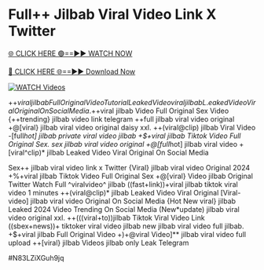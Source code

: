 # Full++ Jilbab Viral Video Link X Twitter


[🌐 CLICK HERE 🟢==►► WATCH NOW](https://cutt.ly/te57wshS)

[🔴 CLICK HERE 🌐==►► Download Now](https://cutt.ly/te57wshS)

[![WATCH Videos](https://i.imgur.com/dJHk4Zq.gif)](https://cutt.ly/te57wshS)





























+$+viral jilbab Full Original Video Tutorial Leaked Video
viral jilbab L.eaked Video Viral Original On Social Media. +$+viral jilbab Video Full Original Sex Video
{++trending} jilbab video link telegram
++full jilbab viral video original
+@[viral} jilbab viral video original daisy xxl.
++(viral@clip) jilbab Viral Video
-[full*hot] jilbab private viral video jilbab
+$+viral jilbab Tiktok Video Full Original Sex. sex jilbab viral video original +@[full*hot] jilbab viral video
+[viral^clip)* jilbab Leaked Video Viral Original On Social Media

Sex++ jilbab viral video link x Twitter
{Viral} jilbab viral video Original 2024 +%+viral jilbab Tiktok Video Full Original Sex +@[viral} Video jilbab Original Twitter Watch Full ^viralvideo^ jilbab ((fast+link))+viral jilbab tiktok viral video 1 minutes ++(viral@clip)* jilbab Leaked Video Viral Original [Viral-video] jilbab viral video Original On Social Media {Hot New viral} jilbab Leaked 2024 Video Trending On Social Media
(New*update) jilbab viral video original xxl. ++(((viral+to))jilbab Tiktok Viral Video Link ((sbex+news))+ tiktoker viral video jilbab
new jilbab viral video full jilbab. +$+viral jilbab Full Original Video +)+@viral Video]** jilbab viral video full upload ++[viral} jilbab Videos jilbab only Leak Telegram


#N83LZiXGuh9jq
